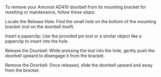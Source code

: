 To remove your Amcrest AD410 doorbell from its mounting bracket for resetting or maintenance, follow these steps:

Locate the Release Hole: Find the small hole on the bottom of the mounting bracket (not on the doorbell itself).

Insert a paperclip: Use the provided pin tool or a similar object like a paperclip to insert into the hole.

Release the Doorbell: While pressing the tool into the hole, gently push the doorbell upward to disengage it from the bracket.

Remove the Doorbell: Once released, slide the doorbell upward and away from the bracket.
